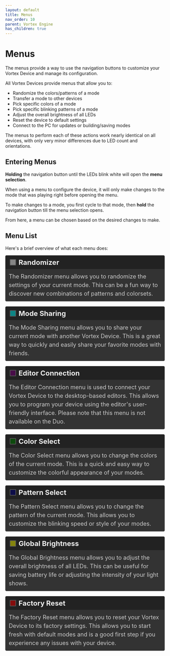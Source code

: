 ```yaml
---
layout: default
title: Menus
nav_order: 10
parent: Vortex Engine
has_children: true
---
```


<style>
/* Updated colors for dark theme compatibility */
.white { background-color: rgba(200, 200, 200, 0.6); }
.cyan { background-color: rgba(0, 200, 200, 0.6); }
.purple { background-color: rgba(100, 0, 100, 0.6); }
.green { background-color: rgba(0, 100, 0, 0.6); }
.blue { background-color: rgba(0, 0, 100, 0.6); }
.yellow { background-color: rgba(200, 200, 0, 0.6); }
.red { background-color: rgba(200, 0, 0, 0.6); }

.rounded-box { 
   display: inline-block;
   width: 16px;
   height: 16px;
   margin-right: 8px;
   margin-left: 5px;
   border-radius: 2px;
   border: 2px solid #555;
   vertical-align: middle;
}

.color-list-entry {
   display: flex;
   align-items: center;
   font-size: 22px;
   font-weight: bold;
   margin-bottom: 0; /* Remove bottom margin for seamless transition */
   padding: 8px;
   border: 1px solid #333;
   border-bottom: none; /* Remove bottom border */
   border-radius: 4px 4px 0 0; /* Round top corners only */
   background-color: #222; /* Darker background */
   color: #eee; /* Light text for contrast */
   transition: background-color 0.3s; /* Smooth background color transition */
}

.color-list-entry:hover {
   background-color: #2a2a2a; /* Slightly lighter on hover */
}

.color-list-entry + div {
   margin-top: 0; /* Remove top margin for seamless transition */
   margin-bottom: 16px;
   padding-left: 30px;
   font-size: 18px;
   line-height: 1.5;
   padding: 10px;
   border: 1px solid #333;
   border-top: none; /* Remove top border */
   border-radius: 0 0 4px 4px; /* Round bottom corners only */
   background-color: #333; /* Dark background for text */
   color: #ccc; /* Light text for readability */
   transition: background-color 0.3s; /* Smooth background color transition */
}

.color-list-entry + div:hover {
   background-color: #3a3a3a; /* Slightly lighter on hover */
}

a {
   text-decoration: none; /* Remove default link styling */
   color: inherit; /* Inherit color from parent */
}

.device-icon {
   margin: 20px;
   width: 30%;
   height: 30%;
}
</style>

# Menus

The menus provide a way to use the navigation buttons to customize your Vortex Device and manage its configuration.

All Vortex Devices provide menus that allow you to:

- Randomize the colors/patterns of a mode
- Transfer a mode to other devices
- Pick specific colors of a mode
- Pick specific blinking patterns of a mode
- Adjust the overall brightness of all LEDs
- Reset the device to default settings
- Connect to the PC for updates or building/saving modes

The menus to perform each of these actions work nearly identical on all devices, with only very minor differences due to LED count and orientations.

## Entering Menus

**Holding** the navigation button until the LEDs blink white will open the **menu selection**.

When using a menu to configure the device, it will only make changes to the mode that was playing right before opening the menu.

To make changes to a mode, you first cycle to that mode, then **hold** the navigation button till the menu selection opens.

From here, a menu can be chosen based on the desired changes to make.

## Menu List

Here's a brief overview of what each menu does:

<a href="randomizer_menu.html">
   <div class="color-list-entry"><span class="rounded-box white"></span>Randomizer</div>
   <div>The Randomizer menu allows you to randomize the settings of your current mode. This can be a fun way to discover new combinations of patterns and colorsets.</div>
</a>

<a href="mode_sharing_menu.html">
   <div class="color-list-entry"><span class="rounded-box cyan"></span>Mode Sharing</div>
   <div>The Mode Sharing menu allows you to share your current mode with another Vortex Device. This is a great way to quickly and easily share your favorite modes with friends.</div>
</a>

<a href="editor_connection_menu.html">
   <div class="color-list-entry"><span class="rounded-box purple"></span>Editor Connection</div>
   <div>The Editor Connection menu is used to connect your Vortex Device to the desktop-based editors. This allows you to program your device using the editor's user-friendly interface. Please note that this menu is not available on the Duo.</div>
</a>

<a href="color_select_menu.html">
   <div class="color-list-entry"><span class="rounded-box green"></span>Color Select</div>
   <div>The Color Select menu allows you to change the colors of the current mode. This is a quick and easy way to customize the colorful appearance of your modes.</div>
</a>

<a href="pattern_select_menu.html">
   <div class="color-list-entry"><span class="rounded-box blue"></span>Pattern Select</div>
   <div>The Pattern Select menu allows you to change the pattern of the current mode. This allows you to customize the blinking speed or style of your modes.</div>
</a>

<a href="global_brightness_menu.html">
   <div class="color-list-entry"><span class="rounded-box yellow"></span>Global Brightness</div>
   <div>The Global Brightness menu allows you to adjust the overall brightness of all LEDs. This can be useful for saving battery life or adjusting the intensity of your light shows.</div>
</a>

<a href="factory_reset_menu.html">
   <div class="color-list-entry"><span class="rounded-box red"></span>Factory Reset</div>
   <div>The Factory Reset menu allows you to reset your Vortex Device to its factory settings. This allows you to start fresh with default modes and is a good first step if you experience any issues with your device.</div>
</a>